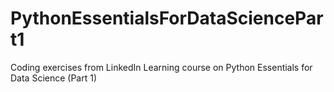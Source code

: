 # PythonEssentialsForDataSciencePart1
Coding exercises from LinkedIn Learning course on Python Essentials for Data Science (Part 1)
